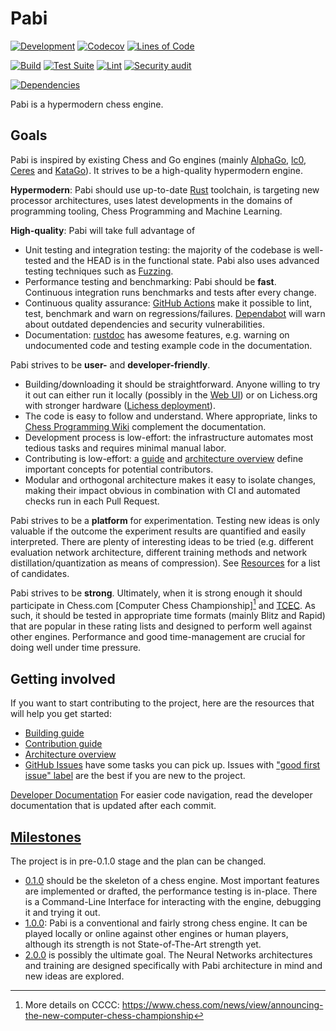 # Pabi

[![Development](https://img.shields.io/badge/development-work%20in%20progress-red)](https://github.com/github/kirillbobyrev/pabi)
[![Codecov](https://codecov.io/gh/kirillbobyrev/pabi/branch/main/graph/badge.svg)](https://codecov.io/gh/kirillbobyrev/pabi)
[![Lines of Code](https://tokei.rs/b1/github/kirillbobyrev/pabi)](https://github.com/kirillbobyrev/pabi/tree/main/src)

[![Build](https://github.com/kirillbobyrev/pabi/actions/workflows/build.yml/badge.svg)](https://github.com/kirillbobyrev/pabi/actions/workflows/build.yml)
[![Test Suite](https://github.com/kirillbobyrev/pabi/actions/workflows/test.yml/badge.svg)](https://github.com/kirillbobyrev/pabi/actions/workflows/test.yml)
[![Lint](https://github.com/kirillbobyrev/pabi/actions/workflows/lint.yml/badge.svg)](https://github.com/kirillbobyrev/pabi/actions/workflows/lint.yml)
[![Security audit](https://github.com/kirillbobyrev/pabi/actions/workflows/audit.yml/badge.svg)](https://github.com/kirillbobyrev/pabi/actions/workflows/audit.yml)

[![Dependencies](https://deps.rs/repo/github/kirillbobyrev/pabi/status.svg)](https://deps.rs/repo/github/kirillbobyrev/pabi)

Pabi is a hypermodern chess engine.

## Goals

Pabi is inspired by existing Chess and Go engines (mainly [AlphaGo], [lc0],
[Ceres] and [KataGo]). It strives to be a high-quality hypermodern engine.

**Hypermodern**: Pabi should use up-to-date [Rust] toolchain, is targeting new
processor architectures, uses latest developments in the domains of programming
tooling, Chess Programming and Machine Learning.

**High-quality**: Pabi will take full advantage of

- Unit testing and integration testing: the majority of the codebase is
  well-tested and the HEAD is in the functional state. Pabi also uses advanced
  testing techniques such as [Fuzzing].
- Performance testing and benchmarking: Pabi should be **fast**. Continuous
  integration runs benchmarks and tests after every change.
- Continuous quality assurance: [GitHub Actions] make it possible to lint, test,
  benchmark and warn on regressions/failures. [Dependabot] will warn about
  outdated dependencies and security vulnerabilities.
- Documentation: [rustdoc] has awesome features, e.g. warning on
  undocumented code and testing example code in the documentation.

Pabi strives to be **user-** and **developer-friendly**.

- Building/downloading it should be straightforward. Anyone willing to try
  it out can either run it locally (possibly in the [Web UI]) or on Lichess.org
  with stronger hardware ([Lichess deployment]).
- The code is easy to follow and understand. Where appropriate, links to
  [Chess Programming Wiki] complement the documentation.
- Development process is low-effort: the infrastructure automates most tedious
  tasks and requires minimal manual labor.
- Contributing is low-effort: a [guide] and [architecture overview] define
  important concepts for potential contributors.
- Modular and orthogonal architecture makes it easy to isolate changes,
  making their impact obvious in combination with CI and automated checks
  run in each Pull Request.

Pabi strives to be a **platform** for experimentation. Testing new ideas is only
valuable if the outcome the experiment results are quantified and easily
interpreted. There are plenty of interesting ideas to be tried (e.g. different
evaluation network architecture, different training methods and network
distillation/quantization as means of compression). See [Resources] for a list
of candidates.

Pabi strives to be **strong**. Ultimately, when it is strong enough it should
participate in Chess.com [Computer Chess Championship][^cccc] and
[TCEC]. As such, it should be tested in appropriate time formats (mainly Blitz
and Rapid) that are popular in these rating lists and designed to perform well
against other engines. Performance and good time-management are crucial for
doing well under time pressure.

## Getting involved

If you want to start contributing to the project, here are the resources that
will help you get started:

- [Building guide](/BUILDING.md)
- [Contribution guide](/CONTRIBUTING.md)
- [Architecture overview](/ARCHITECTURE.md)
- [GitHub Issues](https://github.com/kirillbobyrev/pabi/issues) have some tasks
  you can pick up. Issues with ["good first issue"
  label](https://github.com/kirillbobyrev/pabi/issues?q=is%3Aissue+is%3Aopen+label%3A%22good+first+issue%22)
  are the best if you are new to the project.

[Developer Documentation](https://kirillbobyrev.github.io/pabi/docs/pabi/index.html)
For easier code navigation, read the developer documentation that is updated
after each commit.

## [Milestones]

The project is in pre-0.1.0 stage and the plan can be changed.

- [0.1.0] should be the skeleton of a chess engine. Most important features are
  implemented or drafted, the performance testing is in-place. There is a
  Command-Line Interface for interacting with the engine, debugging it and
  trying it out.
- [1.0.0]: Pabi is a conventional and fairly strong chess engine. It can be
    played locally or online against other engines or human players, although
    its strength is not State-of-The-Art strength yet.
- [2.0.0] is possibly the ultimate goal. The Neural Networks architectures and
  training are designed specifically with Pabi architecture in mind and new
  ideas are explored.

[AlphaGo]: https://en.wikipedia.org/wiki/AlphaGo
[lc0]: https://lczero.org/
[Ceres]: https://github.com/dje-dev/Ceres
[KataGo]: https://github.com/lightvector/KataGo
[Rust]: https://www.rust-lang.org/
[Fuzzing]: https://en.wikipedia.org/wiki/Fuzzing
[GitHub Actions]: https://github.com/features/actions
[Dependabot]: https://github.com/dependabot
[rustdoc]: https://doc.rust-lang.org/rustdoc
[Web UI]: https://github.com/kirillbobyrev/pabi/issues/14
[Lichess deployment]: https://github.com/kirillbobyrev/pabi/issues/14
[Chess Programming Wiki]: https://www.chessprogramming.org/Main_Page
[guide]: https://github.com/kirillbobyrev/pabi/issues/15
[architecture overview]: https://github.com/kirillbobyrev/pabi/issues/4
[Resources]: https://github.com/kirillbobyrev/pabi/wiki/Resources
[Computer Chess Championship]: https://www.chess.com/computer-chess-championship
[TCEC]: https://tcec-chess.com/
[Milestones]: https://github.com/kirillbobyrev/pabi/milestones
[0.1.0]: https://github.com/kirillbobyrev/pabi/milestone/1
[1.0.0]: https://github.com/kirillbobyrev/pabi/milestone/2
[2.0.0]: https://github.com/kirillbobyrev/pabi/milestone/3

[^cccc]:
    More details on CCCC:
    <https://www.chess.com/news/view/announcing-the-new-computer-chess-championship>
